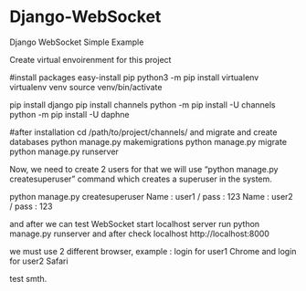 # Django-WebSocket
Django WebSocket Simple Example

Create virtual envoirenment for this project

#install packages
easy-install pip
python3 -m pip install virtualenv
virtualenv venv
source venv/bin/activate

pip install django
pip install channels
python -m pip install -U channels
python -m pip install -U daphne

#after installation cd /path/to/project/channels/ and migrate and create databases 
python manage.py makemigrations
python manage.py migrate
python manage.py runserver

Now, we need to create 2 users for that we will use “python manage.py createsuperuser” command which creates a superuser in the system. 

python manage.py createsuperuser
Name : user1 / pass : 123
Name : user2 / pass : 123

and after we can test WebSocket
start localhost server run python manage.py runserver and after check localhost http://localhost:8000

we must use 2 different browser, example : login for user1 Chrome and login for user2 Safari

test smth.
